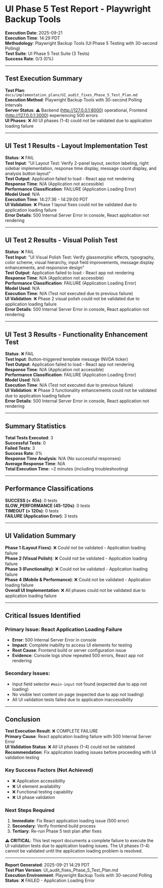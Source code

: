 # UI Phase 5 Test Report - Playwright Backup Tools

**Execution Date**: 2025-09-21  
**Execution Time**: 14:29 PDT  
**Methodology**: Playwright Backup Tools (UI Phase 5 Testing with 30-second Polling)  
**Test Suite**: UI Phase 5 Test Suite (3 Tests)  
**Success Rate**: 0/3 (0%)  

---

## Test Execution Summary

**Test Plan**: `docs/implementation_plans/UI_audit_fixes_Phase_5_Test_Plan.md`  
**Execution Method**: Playwright Backup Tools with 30-second Polling Intervals  
**Server Status**: ⚠️ Backend (<http://127.0.0.1:8000>) operational, Frontend (<http://127.0.0.1:3000>) experiencing 500 errors  
**UI Phases**: ❌ All UI phases (1-4) could not be validated due to application loading failure  

---

## UI Test 1 Results - Layout Implementation Test

**Status**: ❌ FAIL  
**Test Input**: "UI Layout Test: Verify 2-panel layout, section labeling, right sidebar implementation, response time display, message count display, and analysis button layout"  
**Test Output**: Application failed to load - React app not rendering  
**Response Time**: N/A (Application not accessible)  
**Performance Classification**: FAILURE (Application Loading Error)  
**Model Used**: N/A  
**Execution Time**: 14:27:36 - 14:29:00 PDT  
**UI Validation**: ❌ Phase 1 layout fixes could not be validated due to application loading failure  
**Error Details**: 500 Internal Server Error in console, React application not rendering  

---

## UI Test 2 Results - Visual Polish Test

**Status**: ❌ FAIL  
**Test Input**: "UI Visual Polish Test: Verify glassmorphic effects, typography, color scheme, visual hierarchy, input field improvements, message display enhancements, and responsive design"  
**Test Output**: Application failed to load - React app not rendering  
**Response Time**: N/A (Application not accessible)  
**Performance Classification**: FAILURE (Application Loading Error)  
**Model Used**: N/A  
**Execution Time**: N/A (Test not executed due to previous failure)  
**UI Validation**: ❌ Phase 2 visual polish could not be validated due to application loading failure  
**Error Details**: 500 Internal Server Error in console, React application not rendering  

---

## UI Test 3 Results - Functionality Enhancement Test

**Status**: ❌ FAIL  
**Test Input**: Button-triggered template message (NVDA ticker)  
**Test Output**: Application failed to load - React app not rendering  
**Response Time**: N/A (Application not accessible)  
**Performance Classification**: FAILURE (Application Loading Error)  
**Model Used**: N/A  
**Execution Time**: N/A (Test not executed due to previous failure)  
**UI Validation**: ❌ Phase 3 functionality enhancements could not be validated due to application loading failure  
**Error Details**: 500 Internal Server Error in console, React application not rendering  

---

## Summary Statistics

**Total Tests Executed**: 3  
**Successful Tests**: 0  
**Failed Tests**: 3  
**Success Rate**: 0%  
**Response Time Analysis**: N/A (No successful responses)  
**Average Response Time**: N/A  
**Total Execution Time**: ~2 minutes (including troubleshooting)  

---

## Performance Classifications

**SUCCESS (< 45s)**: 0 tests  
**SLOW_PERFORMANCE (45-120s)**: 0 tests  
**TIMEOUT (> 120s)**: 0 tests  
**FAILURE (Application Error)**: 3 tests  

---

## UI Validation Summary

**Phase 1 (Layout Fixes)**: ❌ Could not be validated - Application loading failure  
**Phase 2 (Visual Polish)**: ❌ Could not be validated - Application loading failure  
**Phase 3 (Functionality)**: ❌ Could not be validated - Application loading failure  
**Phase 4 (Mobile & Performance)**: ❌ Could not be validated - Application loading failure  
**Overall UI Implementation**: ❌ All phases could not be validated due to application loading failure  

---

## Critical Issues Identified

### **Primary Issue: React Application Loading Failure**

- **Error**: 500 Internal Server Error in console
- **Impact**: Complete inability to access UI elements for testing
- **Root Cause**: Frontend build or server configuration issue
- **Evidence**: Console logs show repeated 500 errors, React app not rendering

### **Secondary Issues:**

- Input field selector `#main-input` not found (expected due to app not loading)
- No visible text content on page (expected due to app not loading)
- All UI validation tests failed due to application inaccessibility

---

## Conclusion

**Test Execution Result**: ❌ COMPLETE FAILURE  
**Primary Cause**: React application loading failure with 500 Internal Server Error  
**UI Validation Status**: ❌ All UI phases (1-4) could not be validated  
**Recommendation**: Fix application loading issues before proceeding with UI validation testing  

### **Key Success Factors (Not Achieved)**

- ❌ Application accessibility
- ❌ UI element availability  
- ❌ Functional testing capability
- ❌ UI phase validation

### **Next Steps Required**

1. **Immediate**: Fix React application loading issue (500 error)
2. **Secondary**: Verify frontend build process
3. **Tertiary**: Re-run Phase 5 test plan after fixes

**⚠️ CRITICAL**: This test report documents a complete failure to execute the UI validation tests due to application loading issues. The UI phases (1-4) cannot be validated until the application loading problem is resolved.

---

**Report Generated**: 2025-09-21 14:29 PDT  
**Test Plan Version**: UI_audit_fixes_Phase_5_Test_Plan.md  
**Execution Environment**: Playwright Backup Tools with 30-second Polling  
**Status**: ❌ FAILED - Application Loading Error
